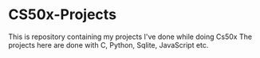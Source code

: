 # CS50x-Projects
This is repository containing my projects I've done while doing Cs50x
The projects here are done with C, Python, Sqlite, JavaScript etc.
